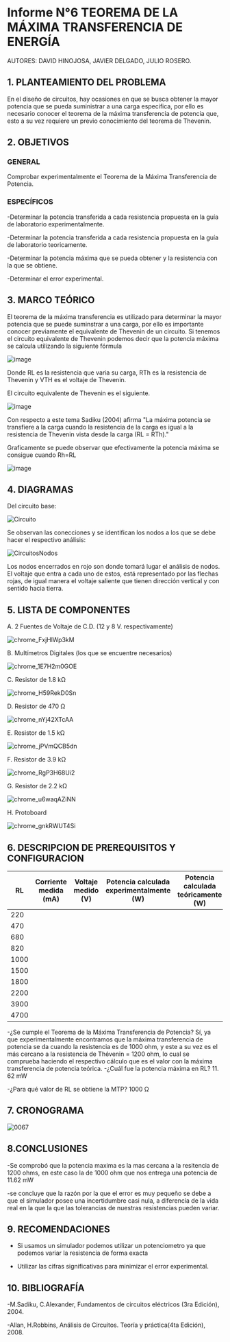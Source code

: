 # Informe N°6 TEOREMA DE LA MÁXIMA TRANSFERENCIA DE ENERGÍA

AUTORES: DAVID HINOJOSA,
         JAVIER DELGADO,
         JULIO ROSERO.

## 1. PLANTEAMIENTO DEL PROBLEMA

En el diseño de circuitos, hay ocasiones en que se busca obtener la mayor potencia que se pueda suministrar a una carga especifica, por ello es necesario conocer el teorema de la máxima transferencia de potencia que, esto a su vez requiere un previo conocimiento del teorema de Thevenin.

## 2. OBJETIVOS

### GENERAL

Comprobar experimentalmente el Teorema de la Máxima Transferencia de Potencia.

### ESPECÍFICOS

-Determinar la potencia transferida a cada resistencia propuesta en la guía de laboratorio experimentalmente.

-Determinar la potencia transferida a cada resistencia propuesta en la guía de laboratorio teoricamente.

-Determinar la potencia máxima que se pueda obtener y la resistencia con la que se obtiene.

-Determinar el error experimental.

## 3. MARCO TEÓRICO 

El teorema de la máxima transferencia es utilizado para determinar la mayor potencia que se puede suminstrar a una carga, por ello es importante conocer previamente el equivalente de Thevenin de un circuito. Si tenemos el circuito equivalente de Thevenin podemos decir que la potencia máxima se calcula utilizando la siguiente fórmula

![image](https://user-images.githubusercontent.com/64505672/87900613-8191d500-ca1a-11ea-9635-93fb1671e1ae.png)

Donde RL es la resistencia que varia su carga, RTh es la resistencia de Thevenin y VTH es el voltaje de Thevenin.

El circuito equivalente de Thevenin es el siguiente.

![image](https://user-images.githubusercontent.com/64505672/87901055-9d49ab00-ca1b-11ea-81b1-25c03cac7c4f.png)


Con respecto a este tema Sadiku (2004) afirma "La máxima potencia se transfiere a la carga cuando la resistencia de la carga es igual a la resistencia de Thevenin vista desde la carga (RL = RTh)."

Graficamente se puede observar que efectivamente la potencia máxima se consigue cuando Rh=RL

![image](https://user-images.githubusercontent.com/64505672/87901146-deda5600-ca1b-11ea-8f4c-22a40d6adc8f.png)

## 4. DIAGRAMAS
Del circuito base:

![Circuito](https://user-images.githubusercontent.com/66037763/84849909-0785bf00-b01c-11ea-854a-a0eaf524f16f.png)


Se observan las conecciones y se identifican los nodos a los que se debe hacer el respectivo análisis:


![CircuitosNodos](https://user-images.githubusercontent.com/66037763/84850917-8f6cc880-b01e-11ea-9627-a9fe10551303.png)


Los nodos encerrados en rojo son donde tomará lugar el análisis de nodos. El voltaje que entra a cada uno de estos, está representado por las flechas rojas, de igual manera el voltaje saliente que tienen dirección vertical y con sentido hacia tierra. 

## 5. LISTA DE COMPONENTES
A. 2 Fuentes de Voltaje de C.D. (12 y 8 V. respectivamente)


![chrome_FxjHlWp3kM](https://user-images.githubusercontent.com/66037763/84236034-96df1f80-aabc-11ea-9159-3d2235bc315b.png)


B. Multímetros Digitales (los que se encuentre necesarios)

![chrome_1E7H2m0GOE](https://user-images.githubusercontent.com/66037763/84236069-a6f6ff00-aabc-11ea-90f8-49d128847e17.png)


C. Resistor de 1.8 kΩ


![chrome_H59RekD0Sn](https://user-images.githubusercontent.com/66037763/84236097-b4ac8480-aabc-11ea-88e9-0930cd8a6151.png)


D. Resistor de 470 Ω


![chrome_nYj42XTcAA](https://user-images.githubusercontent.com/66037763/84236121-bc6c2900-aabc-11ea-9052-20d1e126c649.png)


E. Resistor de 1.5 kΩ


![chrome_jPVmQCB5dn](https://user-images.githubusercontent.com/66037763/84236149-cbeb7200-aabc-11ea-96d9-4b01e8f8ef81.png)


F. Resistor de 3.9 kΩ


![chrome_RgP3H68Ui2](https://user-images.githubusercontent.com/66037763/84236162-d60d7080-aabc-11ea-864d-536485900f86.png)


G. Resistor de 2.2 kΩ

![chrome_u6waqAZiNN](https://user-images.githubusercontent.com/66037763/84236192-e0c80580-aabc-11ea-9767-487481f78259.png)


H. Protoboard

![chrome_gnkRWUT4Si](https://user-images.githubusercontent.com/66037763/84236208-e9b8d700-aabc-11ea-9985-2e94ef9d6adb.png)


## 6. DESCRIPCION DE PREREQUISITOS Y CONFIGURACION


|   RL       | Corriente medida (mA) | Voltaje medido (V) | Potencia calculada experimentalmente (W) | Potencia calculada teóricamente (W)| 
|   ---      |       ---             |      ---           |                    ---                   |              ---                | 
|     220    |                       |                    |                                          |                                 |  
|     470    |                       |                    |                                          |                                 |
|     680    |                       |                    |                                          |                                 |
|     820    |                       |                    |                                          |                                 | 
|     1000   |                       |                    |                                          |                                 |
|     1500   |                       |                    |                                          |                                 | 
|     1800   |                       |                    |                                          |                                 | 
|     2200   |                       |                    |                                          |                                 |
|     3900   |                       |                    |                                          |                                 |
|     4700   |                       |                    |                                          |                                 |


-¿Se cumple el Teorema de la Máxima Transferencia de Potencia? 
Sí, ya que experimentalmente encontramos que la máxima transferencia de potencia se da cuando la resistencia es de 1000 ohm, y este a su vez es el más cercano a la resistencia de Thévenin = 1200 ohm, lo cual se comprueba haciendo el respectivo cálculo que es el valor con la máxima transferencia de potencia teórica.
-¿Cuál fue la potencia máxima en RL? 
11. 62 mW
 
 -¿Para qué valor de RL se obtiene la MTP?
 1000 Ω

## 7. CRONOGRAMA
![0067](https://user-images.githubusercontent.com/66037557/87900011-a2592b00-ca18-11ea-9ada-e819dd2c8857.png)


## 8.CONCLUSIONES
-Se comprobó que la potencia maxima es la mas cercana a la resitencia de 1200 ohms, en este caso la de 1000 ohm que nos entrega una potencia de  11.62 mW

-se concluye que la razón por la que el error es muy pequeño se debe a que el simulador posee una incertidumbre casi nula, a diferencia de la vida real en la que la que las tolerancias de nuestras resistencias pueden variar.

## 9. RECOMENDACIONES
- Si usamos un simulador podemos utilizar un potenciometro ya que podemos variar la resistencia de forma exacta

- Utilizar las cifras significativas para minimizar el error experimental.

## 10. BIBLIOGRAFÍA

-M.Sadiku, C.Alexander, Fundamentos de circuitos eléctricos (3ra Edición), 2004.

-Allan, H.Robbins, Análisis de Circuitos. Teoría y práctica(4ta Edición), 2008.

